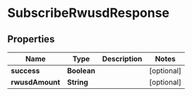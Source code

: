 

# SubscribeRwusdResponse


## Properties

| Name | Type | Description | Notes |
|------------ | ------------- | ------------- | -------------|
|**success** | **Boolean** |  |  [optional] |
|**rwusdAmount** | **String** |  |  [optional] |



